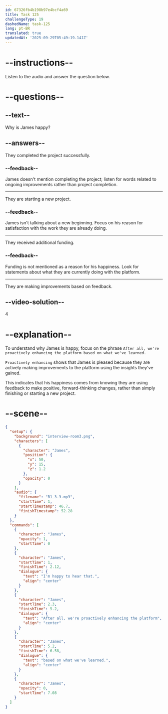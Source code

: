 ```yaml
---
id: 67326fb4b198b97e4bcf4a69
title: Task 125
challengeType: 19
dashedName: task-125
lang: pt-BR
translated: true
updatedAt: '2025-09-29T05:49:19.141Z'
---
```


<!-- (audio) James: I'm happy to hear that. After all, we're proactively enhancing the platform based on what we've learned. -->

# --instructions--

Listen to the audio and answer the question below.

# --questions--

## --text--

Why is James happy?

## --answers--

They completed the project successfully.

### --feedback--

James doesn't mention completing the project; listen for words related to ongoing improvements rather than project completion.

---

They are starting a new project.

### --feedback--

James isn't talking about a new beginning. Focus on his reason for satisfaction with the work they are already doing.

---

They received additional funding.

### --feedback--

Funding is not mentioned as a reason for his happiness. Look for statements about what they are currently doing with the platform.

---

They are making improvements based on feedback.

## --video-solution--

4

# --explanation--

To understand why James is happy, focus on the phrase `After all, we're proactively enhancing the platform based on what we've learned.` 

`Proactively enhancing` shows that James is pleased because they are actively making improvements to the platform using the insights they've gained. 

This indicates that his happiness comes from knowing they are using feedback to make positive, forward-thinking changes, rather than simply finishing or starting a new project.

# --scene--

```json
{
  "setup": {
    "background": "interview-room3.png",
    "characters": [
      {
        "character": "James",
        "position": {
          "x": 50,
          "y": 15,
          "z": 1.2
        },
        "opacity": 0
      }
    ],
    "audio": {
      "filename": "B1_3-3.mp3",
      "startTime": 1,
      "startTimestamp": 46.7,
      "finishTimestamp": 52.28
    }
  },
  "commands": [
    {
      "character": "James",
      "opacity": 1,
      "startTime": 0
    },
    {
      "character": "James",
      "startTime": 1,
      "finishTime": 2.12,
      "dialogue": {
        "text": "I'm happy to hear that.",
        "align": "center"
      }
    },
    {
      "character": "James",
      "startTime": 2.3,
      "finishTime": 5.2,
      "dialogue": {
        "text": "After all, we're proactively enhancing the platform",
        "align": "center"
      }
    },
    {
      "character": "James",
      "startTime": 5.2,
      "finishTime": 6.58,
      "dialogue": {
        "text": "based on what we've learned.",
        "align": "center"
      }
    },
    {
      "character": "James",
      "opacity": 0,
      "startTime": 7.08
    }
  ]
}
```
